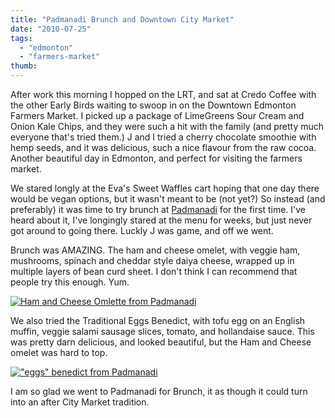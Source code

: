 ```yaml
---
title: "Padmanadi Brunch and Downtown City Market"
date: "2010-07-25"
tags:
  - "edmonton"
  - "farmers-market"
thumb:
---
```


After work this morning I hopped on the LRT, and sat at Credo Coffee with the other Early Birds waiting to swoop in on the Downtown Edmonton Farmers Market. I picked up a package of LimeGreens Sour Cream and Onion Kale Chips, and they were such a hit with the family (and pretty much everyone that's tried them.) J and I tried a cherry chocolate smoothie with hemp seeds, and it was delicious, such a nice flavour from the raw cocoa. Another beautiful day in Edmonton, and perfect for visiting the farmers market.  

We stared longly at the Eva's Sweet Waffles cart hoping that one day there would be vegan options, but it wasn't meant to be (not yet?) So instead (and preferably) it was time to try brunch at [Padmanadi](http://www.padmanadi.com/) for the first time. I've heard about it, I've longingly stared at the menu for weeks, but just never got around to going there. Luckly J was game, and off we went.  

Brunch was AMAZING. The ham and cheese omelet, with veggie ham, mushrooms, spinach and cheddar style daiya cheese, wrapped up in multiple layers of bean curd sheet. I don't think I can recommend that people try this enough. Yum.  



[![Ham and Cheese Omlette from Padmanadi](images/4823976769_4172712fc7.jpg)](http://www.flickr.com/photos/prairiev/4823976769/ "Ham and Cheese Omlette from Padmanadi by MeShellG, on Flickr")



We also tried the Traditional Eggs Benedict, with tofu egg on an English muffin, veggie salami sausage slices, tomato, and hollandaise sauce. This was pretty darn delicious, and looked beautiful, but the Ham and Cheese omelet was hard to top.  



[![&quot;eggs&quot; benedict from Padmanadi](images/4824591112_8bb731d64b.jpg)](http://www.flickr.com/photos/prairiev/4824591112/ "&quot;eggs&quot; benedict from Padmanadi by MeShellG, on Flickr")



I am so glad we went to Padmanadi for Brunch, it as though it could turn into an after City Market tradition.
